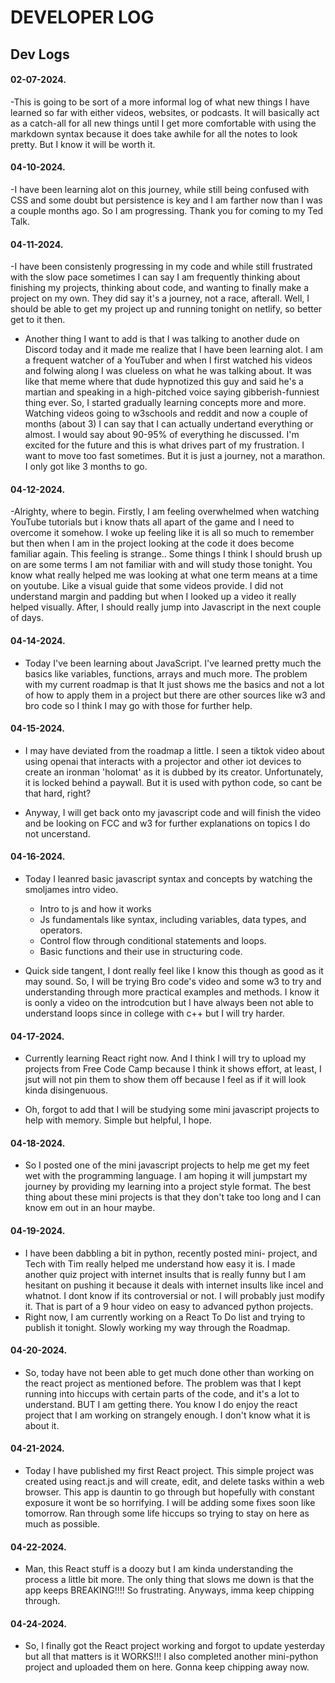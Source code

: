 # DEVELOPER LOG

## Dev Logs

#### 02-07-2024.

-This is going to be sort of a more informal log of what new things I have learned so far with either videos, websites, or podcasts. It will basically act as a catch-all for all new things until I get more comfortable with using the markdown syntax because it does take awhile for all the notes to look pretty. But I know it will be worth it.

#### 04-10-2024.

-I  have been learning alot on this journey, while still being confused with CSS and some doubt but persistence is key and I am farther now than I was a couple months ago. So I am progressing. Thank you for coming to my Ted Talk.

#### 04-11-2024.

-I have been consistenly progressing in my code and while still frustrated with the slow pace sometimes I can say I am frequently thinking about finishing my projects, thinking about code, and wanting to finally make a project on my own. They did say it's a journey, not a race, afterall. Well, I should be able to get my project up and running tonight on netlify, so better get to it then.

- Another thing I want to add is that I was talking to another dude on Discord today and it made me realize that I have been learning alot. I am a frequent watcher of a YouTuber and when I first watched his videos and folwing along I was clueless on what he was talking about. It was like that meme where that dude hypnotized this guy and said he's a martian and speaking in a high-pitched voice saying gibberish-funniest thing ever. So, I started gradually learning concepts more and more. Watching videos going to w3schools and reddit and now a couple of months (about 3) I can say that I can actually undertand everything or almost. I would say about 90-95% of everything he discussed. I'm excited for the future and this is what drives part of my frustration. I want to move too fast sometimes. But it is just a journey, not a marathon. I only got like 3 months to go. 

#### 04-12-2024.

-Alrighty, where to begin. Firstly, I am feeling overwhelmed when watching YouTube tutorials but i know thats all apart of the game and I need to overcome it somehow. I woke up feeling like it is all so much to remember but then when I am in the project looking at the code it does become familiar again. This feeling is strange.. Some things I think I should brush up on are some terms I am not familiar with and will study those tonight. You know what really helped me was looking at what one term means at a time on youtube. Like a visual guide that some videos provide. I did not understand margin and padding but when I looked up a video it really helped visually. After, I should really jump into Javascript in the next couple of days.


#### 04-14-2024.

- Today I've been learning about JavaScript. I've learned pretty much the basics like variables, functions, arrays and much more. The problem with my current roadmap is that It just shows me the basics and not a lot of how to apply them in a project but there are other sources like w3 and bro code so I think I may go with those for further help.

#### 04-15-2024.

- I may have deviated from the roadmap a little. I seen a  tiktok video about using openai that interacts with a projector and other iot devices to create an ironman 'holomat' as it is dubbed by its creator. Unfortunately, it is locked behind a paywall. But it is used with python code, so cant be that hard, right? 

- Anyway, I will get back onto my javascript code and will finish the video and be looking on FCC and w3 for further explanations on topics I do not uncerstand.

#### 04-16-2024.

- Today I leanred basic javascript syntax and concepts by watching the smoljames intro video. 
    - Intro to js and how it works
    - Js fundamentals like syntax, including variables, data types, and operators.
    - Control flow through conditional statements and loops.
    - Basic functions and their use in structuring code.

- Quick side tangent, I dont really feel like I know this though as good as it may sound. So, I will be trying Bro code's video and some w3 to try and understanding through more practical examples and methods. I know it is oonly a video on the introdcution but I have always been not able to understand loops since in college with c++ but I will try harder.

#### 04-17-2024.

- Currently learning React right now. And I think I will try to upload my projects from Free Code Camp because I think it shows effort, at least, I jsut will not pin them to show them off because I feel as if it will look kinda disingenuous.

- Oh, forgot to add that I will be studying some mini javascript projects to help with memory. Simple but helpful, I hope.

#### 04-18-2024.

- So I posted one of the mini javascript projects to help me get my feet wet with the programming language. I am hoping it will jumpstart my journey by providing my learning into a project style format. The best thing about these mini projects is that they don't take too long and I can know em out in an hour maybe.

#### 04-19-2024.

- I have been dabbling a bit in python, recently posted mini- project, and Tech with Tim really helped me understand how easy it is. I made another quiz project with internet insults that is really funny but I am hesitant on pushing it because it deals with internet insults like incel and whatnot. I dont know if its controversial or not. I will probably just modify it. That is part of a 9 hour video on easy to advanced python projects.
- Right now,  I am currently working on a React To Do list and trying to publish it tonight. Slowly working my way through the Roadmap.

#### 04-20-2024.

- So, today have not been able to get much done other than working on the react project as mentioned before. The problem was that I kept running into hiccups with certain parts of the code, and it's a lot to understand. BUT I am getting there. You know I do enjoy the react project that I am working on strangely enough. I don't know what it is about it.

#### 04-21-2024.

- Today I have published my first React project. This simple project was created using react.js and will create, edit, and delete tasks within a web browser. This app is dauntin to go through but hopefully with constant exposure it wont be so horrifying. I will be adding some fixes soon like tomorrow. Ran through some life hiccups so trying to stay on here as much as possible.

#### 04-22-2024.

- Man, this React stuff is a doozy but I am kinda understanding the process a little bit more. The only thing that slows me down is that the app keeps BREAKING!!!! So frustrating. Anyways, imma keep chipping through.

#### 04-24-2024.

- So, I finally got the React project working and forgot to update yesterday but all that matters is it WORKS!!! I also completed another mini-python project and uploaded them on here. Gonna keep chipping away now.
